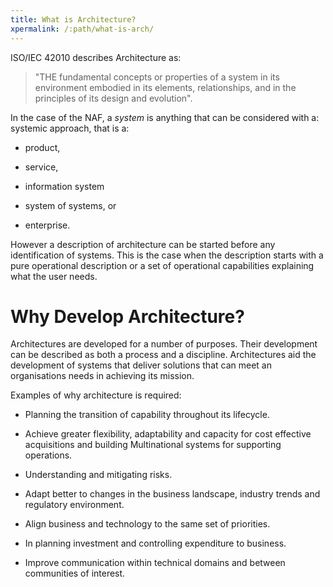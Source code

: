 ```yaml
---
title: What is Architecture?
xpermalink: /:path/what-is-arch/
---
```


ISO/IEC 42010 describes Architecture as:

> "THE fundamental concepts or properties of a system in its environment embodied in its elements, relationships, and in the principles of its design and evolution".

In the case of the NAF, a *system* is anything that can be considered with a: systemic approach, that is a:

* product,

* service,

* information system

* system of systems, or

* enterprise.

However a description of architecture can be started before any identification
of systems. This is the case when the description starts with a pure operational
description or a set of operational capabilities explaining what the user needs.

# Why Develop Architecture?

Architectures are developed for a number of purposes. Their development can be
described as both a process and a discipline. Architectures aid the development
of systems that deliver solutions that can meet an organisations needs in
achieving its mission.

Examples of why architecture is required:

* Planning the transition of capability throughout its lifecycle.

* Achieve greater flexibility, adaptability and capacity for cost effective acquisitions and building
  Multinational systems for supporting operations.

* Understanding and mitigating risks.

* Adapt better to changes in the business landscape, industry trends and regulatory environment.

* Align business and technology to the same set of priorities.

* In planning investment and controlling expenditure to business.

* Improve communication within technical domains and between communities of interest.
